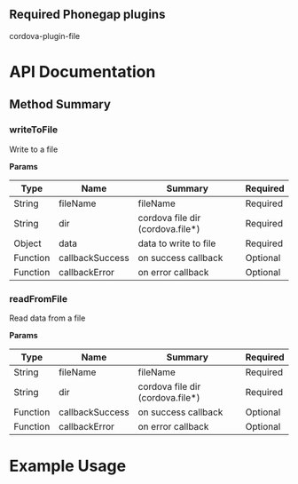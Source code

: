 Required Phonegap plugins
------------------
cordova-plugin-file

# API Documentation 

## Method Summary
### writeToFile
Write to a file

**Params**

Type | Name | Summary | Required
--- | --- | --- | ---
String | fileName | fileName | Required
String | dir | cordova file dir (cordova.file*) | Required
Object | data | data to write to file | Required
Function | callbackSuccess | on success callback | Optional
Function | callbackError | on error callback | Optional

### readFromFile
Read data from a file

**Params**

Type | Name | Summary | Required
--- | --- | --- | ---
String | fileName | fileName | Required
String | dir | cordova file dir (cordova.file*) | Required
Function | callbackSuccess | on success callback | Optional
Function | callbackError | on error callback | Optional


# Example Usage
```javascript

```
